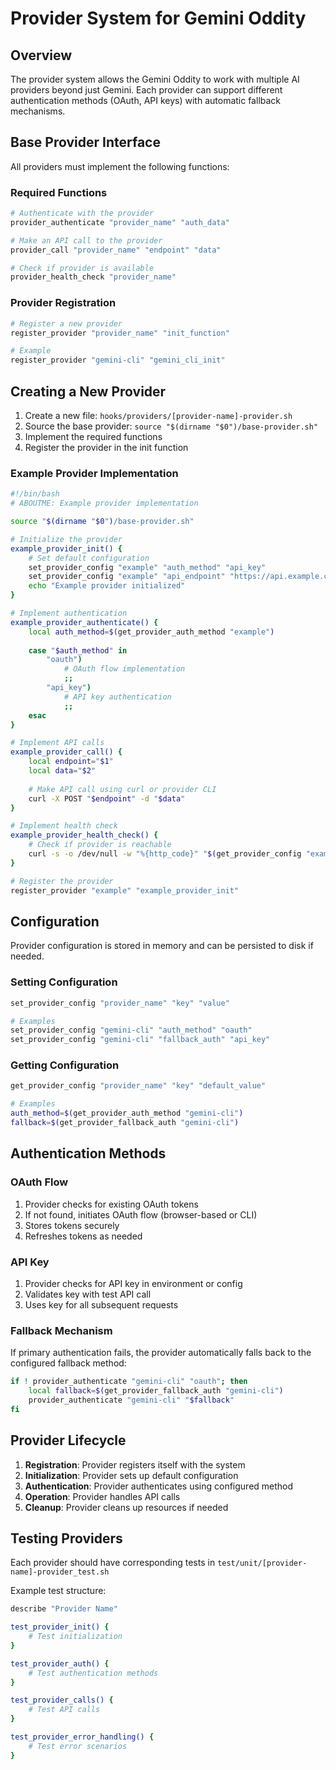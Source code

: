 # Provider System for Gemini Oddity

## Overview

The provider system allows the Gemini Oddity to work with multiple AI providers beyond just Gemini. Each provider can support different authentication methods (OAuth, API keys) with automatic fallback mechanisms.

## Base Provider Interface

All providers must implement the following functions:

### Required Functions

```bash
# Authenticate with the provider
provider_authenticate "provider_name" "auth_data"

# Make an API call to the provider
provider_call "provider_name" "endpoint" "data"

# Check if provider is available
provider_health_check "provider_name"
```

### Provider Registration

```bash
# Register a new provider
register_provider "provider_name" "init_function"

# Example
register_provider "gemini-cli" "gemini_cli_init"
```

## Creating a New Provider

1. Create a new file: `hooks/providers/[provider-name]-provider.sh`
2. Source the base provider: `source "$(dirname "$0")/base-provider.sh"`
3. Implement the required functions
4. Register the provider in the init function

### Example Provider Implementation

```bash
#!/bin/bash
# ABOUTME: Example provider implementation

source "$(dirname "$0")/base-provider.sh"

# Initialize the provider
example_provider_init() {
    # Set default configuration
    set_provider_config "example" "auth_method" "api_key"
    set_provider_config "example" "api_endpoint" "https://api.example.com"
    echo "Example provider initialized"
}

# Implement authentication
example_provider_authenticate() {
    local auth_method=$(get_provider_auth_method "example")
    
    case "$auth_method" in
        "oauth")
            # OAuth flow implementation
            ;;
        "api_key")
            # API key authentication
            ;;
    esac
}

# Implement API calls
example_provider_call() {
    local endpoint="$1"
    local data="$2"
    
    # Make API call using curl or provider CLI
    curl -X POST "$endpoint" -d "$data"
}

# Implement health check
example_provider_health_check() {
    # Check if provider is reachable
    curl -s -o /dev/null -w "%{http_code}" "$(get_provider_config "example" "api_endpoint")/health"
}

# Register the provider
register_provider "example" "example_provider_init"
```

## Configuration

Provider configuration is stored in memory and can be persisted to disk if needed.

### Setting Configuration

```bash
set_provider_config "provider_name" "key" "value"

# Examples
set_provider_config "gemini-cli" "auth_method" "oauth"
set_provider_config "gemini-cli" "fallback_auth" "api_key"
```

### Getting Configuration

```bash
get_provider_config "provider_name" "key" "default_value"

# Examples
auth_method=$(get_provider_auth_method "gemini-cli")
fallback=$(get_provider_fallback_auth "gemini-cli")
```

## Authentication Methods

### OAuth Flow

1. Provider checks for existing OAuth tokens
2. If not found, initiates OAuth flow (browser-based or CLI)
3. Stores tokens securely
4. Refreshes tokens as needed

### API Key

1. Provider checks for API key in environment or config
2. Validates key with test API call
3. Uses key for all subsequent requests

### Fallback Mechanism

If primary authentication fails, the provider automatically falls back to the configured fallback method:

```bash
if ! provider_authenticate "gemini-cli" "oauth"; then
    local fallback=$(get_provider_fallback_auth "gemini-cli")
    provider_authenticate "gemini-cli" "$fallback"
fi
```

## Provider Lifecycle

1. **Registration**: Provider registers itself with the system
2. **Initialization**: Provider sets up default configuration
3. **Authentication**: Provider authenticates using configured method
4. **Operation**: Provider handles API calls
5. **Cleanup**: Provider cleans up resources if needed

## Testing Providers

Each provider should have corresponding tests in `test/unit/[provider-name]-provider_test.sh`

Example test structure:
```bash
describe "Provider Name"

test_provider_init() {
    # Test initialization
}

test_provider_auth() {
    # Test authentication methods
}

test_provider_calls() {
    # Test API calls
}

test_provider_error_handling() {
    # Test error scenarios
}
```
